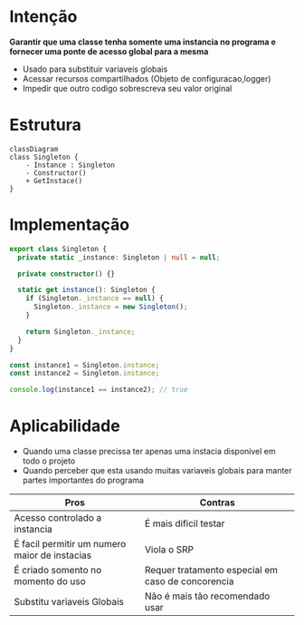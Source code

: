 # Intenção

**Garantir que uma classe tenha somente uma instancia no programa e fornecer uma ponte de acesso global para a mesma**

- Usado para substituir variaveis globais
- Acessar recursos compartilhados (Objeto de configuracao,logger)
- Impedir que outro codigo sobrescreva seu valor original

# Estrutura

```mermaid
classDiagram
class Singleton {
	- Instance : Singleton
	- Constructor()
	+ GetInstace()
}
```

# Implementação

```ts
export class Singleton {
  private static _instance: Singleton | null = null;

  private constructor() {}

  static get instance(): Singleton {
    if (Singleton._instance == null) {
      Singleton._instance = new Singleton();
    }

    return Singleton._instance;
  }
}

const instance1 = Singleton.instance;
const instance2 = Singleton.instance;

console.log(instance1 == instance2); // true
```

# Aplicabilidade

- Quando uma classe precissa ter apenas uma instacia disponivel em todo o projeto
- Quando perceber que esta usando muitas variaveis globais para manter partes importantes do programa

| Pros                                          | Contras                                           |
| --------------------------------------------- | ------------------------------------------------- |
| Acesso controlado a instancia                 | É mais dificil testar                             |
| É facil permitir um numero maior de instacias | Viola o SRP                                       |
| É criado somento no momento do uso            | Requer tratamento especial em caso de concorencia |
| Substitu variaveis Globais                    | Não é mais tão recomendado usar                   |
